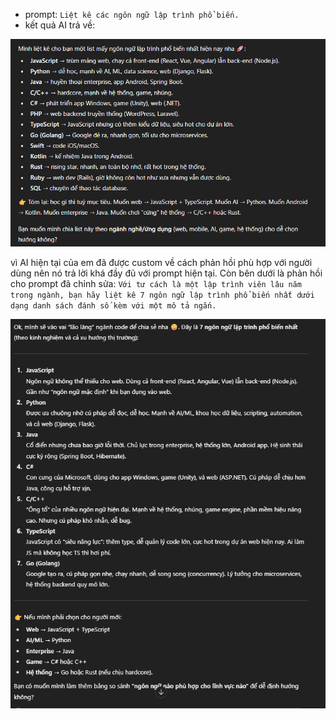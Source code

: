 - prompt: `Liệt kê các ngôn ngữ lập trình phổ biến.`
- kết quả AI trả về:

![prompt chưa chỉnh sửa](hw02.png)

vì AI hiện tại của em đã được custom về cách phản hồi phù hợp với người dùng nên nó trả lời khá đầy đủ với prompt hiện tại. Còn bên dưới là phản hồi cho prompt đã chỉnh sửa: `Với tư cách là một lập trình viên lâu năm trong ngành, bạn hãy liệt kê 7 ngôn ngữ lập trình phổ biến nhất dưới dạng danh sách đánh số kèm với một mô tả ngắn.`

![prompt đã chỉnh sửa](hw02-1.png)
